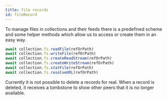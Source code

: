 ```yaml
---
title: file records
id: fileRecord
---
```


To manage files in collections and their feeds there is a predefined scheme and some helper methods which allow us to access or create them in an easy way. 

``` js
await collection.fs.readFile(refOrPath)
await collection.fs.writeFile(refOrPath)
await collection.fs.createReadStream(refOrPath)
await collection.fs.createWriteStream(refOrPath)
await collection.fs.statFile(refOrPath)
await collection.fs.resolveURL(refOrPath)
```

Currently it is not possible to delete a records for real. When a record is deleted, it receives a tombstone to show other peers that it is no longer available.